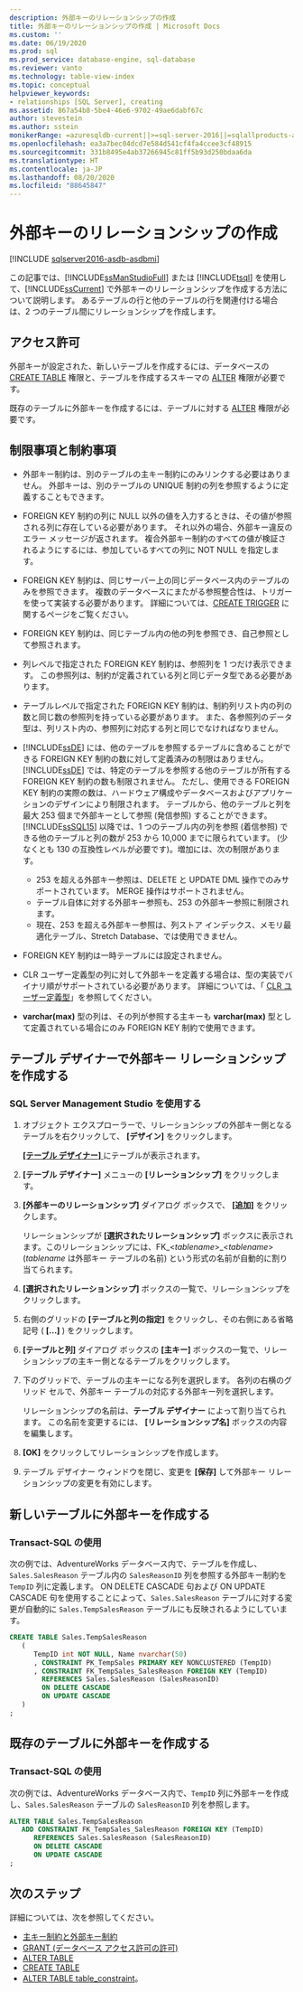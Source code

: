 ```yaml
---
description: 外部キーのリレーションシップの作成
title: 外部キーのリレーションシップの作成 | Microsoft Docs
ms.custom: ''
ms.date: 06/19/2020
ms.prod: sql
ms.prod_service: database-engine, sql-database
ms.reviewer: vanto
ms.technology: table-view-index
ms.topic: conceptual
helpviewer_keywords:
- relationships [SQL Server], creating
ms.assetid: 867a54b8-5be4-46e6-9702-49ae6dabf67c
author: stevestein
ms.author: sstein
monikerRange: =azuresqldb-current||>=sql-server-2016||=sqlallproducts-allversions||>=sql-server-linux-2017||=azuresqldb-mi-current
ms.openlocfilehash: ea3a7bec04dcd7e584d541cf4fa4ccee3cf48915
ms.sourcegitcommit: 331b8495e4ab37266945c81ff5b93d250bdaa6da
ms.translationtype: HT
ms.contentlocale: ja-JP
ms.lasthandoff: 08/20/2020
ms.locfileid: "88645847"
---
```

# <a name="create-foreign-key-relationships"></a>外部キーのリレーションシップの作成


[!INCLUDE [sqlserver2016-asdb-asdbmi](../../includes/applies-to-version/sqlserver2016-asdb-asdbmi.md)]

この記事では、[!INCLUDE[ssManStudioFull](../../includes/ssmanstudiofull-md.md)] または [!INCLUDE[tsql](../../includes/tsql-md.md)] を使用して、[!INCLUDE[ssCurrent](../../includes/sscurrent-md.md)] で外部キーのリレーションシップを作成する方法について説明します。 あるテーブルの行と他のテーブルの行を関連付ける場合は、2 つのテーブル間にリレーションシップを作成します。

## <a name="permissions"></a>アクセス許可

外部キーが設定された、新しいテーブルを作成するには、データベースの [CREATE TABLE](../../t-sql/statements/create-table-transact-sql.md) 権限と、テーブルを作成するスキーマの [ALTER](../../t-sql/statements/alter-schema-transact-sql.md) 権限が必要です。

既存のテーブルに外部キーを作成するには、テーブルに対する [ALTER](../../t-sql/statements/alter-table-transact-sql.md) 権限が必要です。

## <a name="limits-and-restrictions"></a><a name="BeforeYouBegin"></a>制限事項と制約事項

- 外部キー制約は、別のテーブルの主キー制約にのみリンクする必要はありません。 外部キーは、別のテーブルの UNIQUE 制約の列を参照するように定義することもできます。
- FOREIGN KEY 制約の列に NULL 以外の値を入力するときは、その値が参照される列に存在している必要があります。 それ以外の場合、外部キー違反のエラー メッセージが返されます。 複合外部キー制約のすべての値が検証されるようにするには、参加しているすべての列に NOT NULL を指定します。
- FOREIGN KEY 制約は、同じサーバー上の同じデータベース内のテーブルのみを参照できます。 複数のデータベースにまたがる参照整合性は、トリガーを使って実装する必要があります。 詳細については、[CREATE TRIGGER](../../t-sql/statements/create-trigger-transact-sql.md) に関するページをご覧ください。
- FOREIGN KEY 制約は、同じテーブル内の他の列を参照でき、自己参照として参照されます。
- 列レベルで指定された FOREIGN KEY 制約は、参照列を 1 つだけ表示できます。 この参照列は、制約が定義されている列と同じデータ型である必要があります。
- テーブルレベルで指定された FOREIGN KEY 制約は、制約列リスト内の列の数と同じ数の参照列を持っている必要があります。 また、各参照列のデータ型は、列リスト内の、参照列に対応する列と同じでなければなりません。
- [!INCLUDE[ssDE](../../includes/ssde-md.md)] には、他のテーブルを参照するテーブルに含めることができる FOREIGN KEY 制約の数に対して定義済みの制限はありません。 [!INCLUDE[ssDE](../../includes/ssde-md.md)] では、特定のテーブルを参照する他のテーブルが所有する FOREIGN KEY 制約の数も制限されません。 ただし、使用できる FOREIGN KEY 制約の実際の数は、ハードウェア構成やデータベースおよびアプリケーションのデザインにより制限されます。 テーブルから、他のテーブルと列を最大 253 個まで外部キーとして参照 (発信参照) することができます。 [!INCLUDE[ssSQL15](../../includes/sssql15-md.md)] 以降では、1 つのテーブル内の列を参照 (着信参照) できる他のテーブルと列の数が 253 から 10,000 までに限られています。 (少なくとも 130 の互換性レベルが必要です)。増加には、次の制限があります。

  - 253 を超える外部キー参照は、DELETE と UPDATE DML 操作でのみサポートされています。 MERGE 操作はサポートされません。
  - テーブル自体に対する外部キー参照も、253 の外部キー参照に制限されます。
  - 現在、253 を超える外部キー参照は、列ストア インデックス、メモリ最適化テーブル、Stretch Database、では使用できません。

- FOREIGN KEY 制約は一時テーブルには設定されません。
- CLR ユーザー定義型の列に対して外部キーを定義する場合は、型の実装でバイナリ順がサポートされている必要があります。 詳細については、「 [CLR ユーザー定義型](../../relational-databases/clr-integration-database-objects-user-defined-types/clr-user-defined-types.md)」を参照してください。
- **varchar(max)** 型の列は、その列が参照する主キーも **varchar(max)** 型として定義されている場合にのみ FOREIGN KEY 制約で使用できます。

## <a name="create-a-foreign-key-relationship-in-table-designer"></a>テーブル デザイナーで外部キー リレーションシップを作成する

### <a name="using-sql-server-management-studio"></a>SQL Server Management Studio を使用する

1. オブジェクト エクスプローラーで、リレーションシップの外部キー側となるテーブルを右クリックして、 **[デザイン]** をクリックします。

   [ **[テーブル デザイナー]** ](../../ssms/visual-db-tools/design-tables-visual-database-tools.md) にテーブルが表示されます。
2. **[テーブル デザイナー]** メニューの **[リレーションシップ]** をクリックします。
3. **[外部キーのリレーションシップ]** ダイアログ ボックスで、 **[追加]** をクリックします。

   リレーションシップが **[選択されたリレーションシップ]** ボックスに表示されます。このリレーションシップには、FK_\<*tablename*>_\<*tablename*> (*tablename* は外部キー テーブルの名前) という形式の名前が自動的に割り当てられます。
4. **[選択されたリレーションシップ]** ボックスの一覧で、リレーションシップをクリックします。
5. 右側のグリッドの **[テーブルと列の指定]** をクリックし、その右側にある省略記号 ( **[...]** ) をクリックします。
6. **[テーブルと列]** ダイアログ ボックスの **[主キー]** ボックスの一覧で、リレーションシップの主キー側となるテーブルをクリックします。
7. 下のグリッドで、テーブルの主キーになる列を選択します。 各列の右横のグリッド セルで、外部キー テーブルの対応する外部キー列を選択します。

   リレーションシップの名前は、**テーブル デザイナー** によって割り当てられます。 この名前を変更するには、 **[リレーションシップ名]** ボックスの内容を編集します。
8. **[OK]** をクリックしてリレーションシップを作成します。
9. テーブル デザイナー ウィンドウを閉じ、変更を **[保存]** して外部キー リレーションシップの変更を有効にします。

## <a name="create-a-foreign-key-in-a-new-table"></a>新しいテーブルに外部キーを作成する

### <a name="using-transact-sql"></a>Transact-SQL の使用

次の例では、AdventureWorks データベース内で、テーブルを作成し、`Sales.SalesReason` テーブル内の `SalesReasonID` 列を参照する外部キー制約を `TempID` 列に定義します。 ON DELETE CASCADE 句および ON UPDATE CASCADE 句を使用することによって、`Sales.SalesReason` テーブルに対する変更が自動的に `Sales.TempSalesReason` テーブルにも反映されるようにしています。    

```sql
CREATE TABLE Sales.TempSalesReason 
   (
      TempID int NOT NULL, Name nvarchar(50)
      , CONSTRAINT PK_TempSales PRIMARY KEY NONCLUSTERED (TempID)
      , CONSTRAINT FK_TempSales_SalesReason FOREIGN KEY (TempID)
        REFERENCES Sales.SalesReason (SalesReasonID)
        ON DELETE CASCADE
        ON UPDATE CASCADE
   )
;
```

## <a name="create-a-foreign-key-in-an-existing-table"></a>既存のテーブルに外部キーを作成する

### <a name="using-transact-sql"></a>Transact-SQL の使用
次の例では、AdventureWorks データベース内で、`TempID` 列に外部キーを作成し、`Sales.SalesReason` テーブルの `SalesReasonID` 列を参照します。

```sql
ALTER TABLE Sales.TempSalesReason
   ADD CONSTRAINT FK_TempSales_SalesReason FOREIGN KEY (TempID)
      REFERENCES Sales.SalesReason (SalesReasonID)
      ON DELETE CASCADE
      ON UPDATE CASCADE
;
```

## <a name="next-steps"></a>次のステップ

詳細については、次を参照してください。

- [主キー制約と外部キー制約](primary-and-foreign-key-constraints.md)
- [GRANT (データベース アクセス許可の許可)](../../t-sql/statements/grant-database-permissions-transact-sql.md)
- [ALTER TABLE](../../t-sql/statements/alter-table-transact-sql.md)
- [CREATE TABLE](../../t-sql/statements/create-table-transact-sql.md)
- [ALTER TABLE table_constraint](../../t-sql/statements/alter-table-table-constraint-transact-sql.md)。
